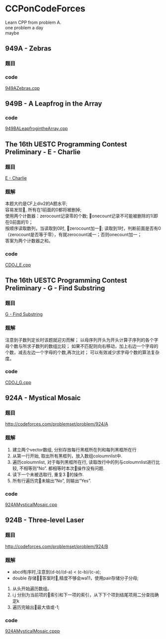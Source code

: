 # CCPonCodeForces

Learn CPP from problem A.   
one problem a day   
maybe

## 949A - Zebras
### 题目
### code
[949AZebras.cpp](949AZebras.cpp)

## 949B - A Leapfrog in the Array
### code
[949BALeapfrogintheArray.cpp](949BALeapfrogintheArray.cpp)

## The 16th UESTC Programming Contest Preliminary - E - Charlie
### 题目
[E - Charlie]()
### 题解
本题大约是CF上div2的A题水平;        
容易发现, 所有在1前面的0都将被删掉;     
使用两个计数器：zerocount记录零的个数; onecount记录不可能被删除的1(即在0前面的1)；      
按顺序读取数列，当读取到0时, zerocount加一; 读取到1时，判断前面是否有0（zerocount是否等于零），有就zerocount减一；否则onecount加一；    
答案为两个计数器之和。   
### code
[CDOJ_E.cpp](CDOJ_E.cpp)
## The 16th UESTC Programming Contest Preliminary - G - Find Substring
### 题目
[G - Find Substring]()
### 题解
注意到子数列定长时该题就迎刃而解；
以母序列开头为开头计算子序列的各个字母个数与所求子数列的数组比较；
如果不匹配则向右移动，加上右边一个字母的个数，减去左边一个字母的个数,再次比对；
可以有效减少求字母个数的算法复杂度。
### code
[CDOJ_G.cpp](CDOJ_G.cpp)

## 924A - Mystical Mosaic
### 题目
http://codeforces.com/problemset/problem/924/A
### 题解
1. 建立两个vector数组, 分别存放每行黑框所在列和每列黑框所在行   
2. 从第一行开始, 取出所有黑框列，放入数组coloumnlist中.   
3. 遍历coloumnlist, 对于每列黑框所在行, 读取改行中的列与coloumnlist进行比较, 不相等则“No”.  都相等时本次操作没有问题.     
4. 读下一个未被选取行, 重复3 的操作. 
5. 所有行遍历完未输出“No”, 则输出“Yes”.
### code
[924AMysticalMosaic.cpp](924AMysticalMosaic.cpp)
## 924B - Three-level Laser
### 题目
http://codeforces.com/problemset/problem/924/B
### 题解
* abcd有序时,注意到(d-b)/(d-a) < (c-b)/(c-a);
* double 存储答案时,精度不够会wa11，使用pair存储分子分母;

1. 从头开始遍历数组。
2. i,j 分别为当前项的索引和下一项的索引，从下下个项到结尾项用二分查找确定k
3. 遍历完输出最大值或-1;
### code
[924AMysticalMosaic.cppp](924AMysticalMosaic.cpp)
